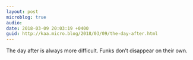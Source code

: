 ```yaml
---
layout: post
microblog: true
audio: 
date: 2018-03-09 20:03:19 +0400
guid: http://kaa.micro.blog/2018/03/09/the-day-after.html
---
```

The day after is always more difficult. Funks don’t disappear on their own. 
